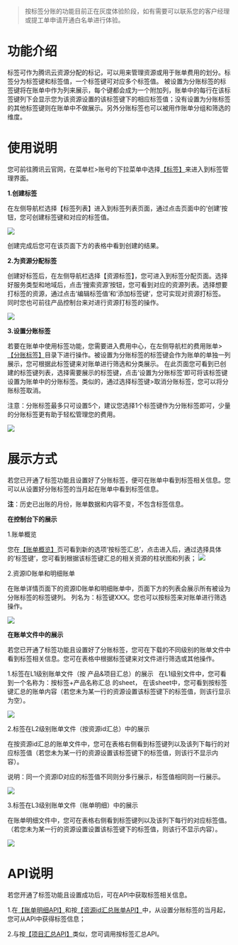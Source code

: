 
>按标签分账的功能目前正在灰度体验阶段，如有需要可以联系您的客户经理或提工单申请开通白名单进行体验。

# 功能介绍 #

标签可作为腾讯云资源分配的标记，可以用来管理资源或用于账单费用的划分。标签分为标签键和标签值，一个标签键可对应多个标签值。
被设置为分账标签的标签键将在账单中作为列来展示，每个键都会成为一个附加列，账单中的每行在该标签键列下会显示您为该资源设置的该标签键下的相应标签值；没有设置为分账标签的其他标签键则在账单中不做展示。另外分账标签也可以被用作账单分组和筛选的维度。


# 使用说明 #

您可前往腾讯云官网，在菜单栏>账号的下拉菜单中选择[【标签】](https://console.cloud.tencent.com/tag/resources)来进入到标签管理界面。

**1.创建标签**

在左侧导航栏选择【标签列表】进入到标签列表页面，通过点击页面中的‘创建’按钮，您可创建标签键和对应的标签值。

![](https://main.qcloudimg.com/raw/c820a9c962862a8a4c28004adbec248b.png)

创建完成后您可在该页面下方的表格中看到创建的结果。

**2.为资源分配标签**

创建好标签后，在左侧导航栏选择【资源标签】，您可进入到标签分配页面。选择好服务类型和地域后，点击‘搜索资源’按钮，您可看到对应的资源列表。选择想要打标签的资源，通过点击‘编辑标签值’和‘添加标签键’，您可实现对资源打标签。
同时您也可前往产品控制台来对进行资源打标签的操作。

![](https://main.qcloudimg.com/raw/252bb597b04b29bb924d90bb6d71eec5.png)

**3.设置分账标签**

若要在账单中使用标签功能，您需要进入费用中心，在左侧导航栏的费用账单>[【分账标签】](https://console.cloud.tencent.com/expense/tag)目录下进行操作。被设置为分账标签的标签键会作为账单的单独一列展示，您可根据此标签键来对账单进行筛选和分类展示。
在此页面您可看到已创建的标签键列表，选择需要展示的标签键，点击‘设置为分账标签’即可将该标签键设置为账单中的分账标签。类似的，通过选择标签键>取消分账标签，您可以将分账标签取消。

注意：分账标签最多只可设置5个，建议您选择1个标签键作为分账标签即可，少量的分账标签更有助于轻松管理您的费用。

![](https://main.qcloudimg.com/raw/561010a1e9b727c0f456a21210cfc8ef.png)



# 展示方式 #

若您已开通了标签功能且设置好了分账标签，便可在账单中看到标签相关信息。您可以从设置好分账标签的当月起在账单中看到标签信息。

**注**：历史已出账的月份，账单数据和内容不变，不包含标签信息。

**在控制台下的展示**

1.账单概览

您在[【账单概览】](https://console.cloud.tencent.com/expense/bill/overview)页可看到新的选项‘按标签汇总’，点击进入后，通过选择具体的‘标签键’，您可看到根据该标签键汇总的相关资源的柱状图和列表；
![](https://main.qcloudimg.com/raw/29e0238e78278192f7683324f4f7e78f.png)


2.资源ID账单和明细账单

在账单详情页面下的资源ID账单和明细账单中，页面下方的列表会展示所有被设为分账标签的标签键列。
列名为：标签键XXX。您也可以按标签来对账单进行筛选操作。

![](https://main.qcloudimg.com/raw/d0e31dead29e8282a5adce30c32feb12.png)



**在账单文件中的展示**

若您已开通了标签功能且设置好了分账标签，您可在下载的不同级别的账单文件中看到标签相关信息。您可在表格中根据标签键来对文件进行筛选或其他操作。

1.标签在L1级别账单文件（按 产品&项目汇总）的展示
 
在L1级别文件中，您可看到一个名称为：按标签+产品名称汇总 的sheet，
在该sheet中，您可看到按标签键汇总的账单内容（若您未为某一行的资源设置该标签键下的标签值，则该行显示为空）。

![](https://main.qcloudimg.com/raw/78c9717140343c27ff2e808c05ef633d.png)

2.标签在L2级别账单文件（按资源id汇总）中的展示

在按资源id汇总的账单文件中，您可在表格右侧看到标签键列以及该列下每行的对应标签值（若您未为某一行的资源设置该标签键下的标签值，则该行不显示内容）。

说明：同一个资源ID对应的标签值不同则分多行展示，标签值相同则一行展示。

![](https://main.qcloudimg.com/raw/615edd4eba6bc8f80cba410174ebb93e.png)

3.标签在L3级别账单文件（账单明细）中的展示

在账单明细文件中，您可在表格右侧看到标签键列以及该列下每行的对应标签值。（若您未为某一行的资源设置设置该标签键下的标签值，则该行不显示内容）。

![](https://main.qcloudimg.com/raw/697dd63ce409ca275bf8e2213d9b8177.png)

# API说明 #

若您开通了标签功能且设置成功后，可在API中获取标签相关信息。

1.在[【账单明细API】](https://cloud.tencent.com/document/product/555/19182)和按[【资源id汇总账单API】](https://cloud.tencent.com/document/product/555/19181)中，从设置分账标签的当月起，您可从API中获得标签信息；

2.与按[【项目汇总API】](https://cloud.tencent.com/document/product/555/35760)类似，您可调用按标签汇总API。


